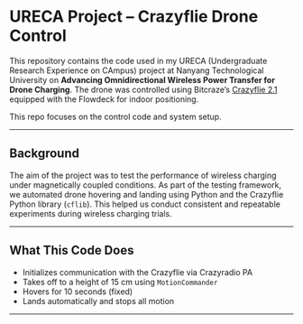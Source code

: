 # URECA Project – Crazyflie Drone Control

This repository contains the code used in my URECA (Undergraduate Research Experience on CAmpus) project at Nanyang Technological University on **Advancing Omnidirectional Wireless Power Transfer for Drone Charging**. The drone was controlled using Bitcraze’s [Crazyflie 2.1](https://www.bitcraze.io/products/crazyflie-2-1/) equipped with the Flowdeck for indoor positioning.

This repo focuses on the control code and system setup.

---

## Background

The aim of the project was to test the performance of wireless charging under magnetically coupled conditions. As part of the testing framework, we automated drone hovering and landing using Python and the Crazyflie Python library (`cflib`). This helped us conduct consistent and repeatable experiments during wireless charging trials.

---

## What This Code Does

- Initializes communication with the Crazyflie via Crazyradio PA
- Takes off to a height of 15 cm using `MotionCommander`
- Hovers for 10 seconds (fixed)
- Lands automatically and stops all motion

---
